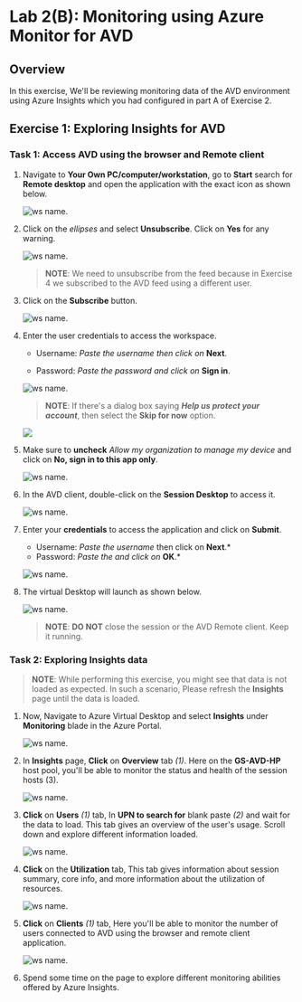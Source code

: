 # Lab 2(B): Monitoring using Azure Monitor for AVD

## **Overview**

In this exercise, We'll be reviewing monitoring data of the AVD environment using Azure Insights which you had configured in part A of Exercise 2.

## Exercise 1: Exploring Insights for AVD

### Task 1: Access AVD using the browser and Remote client

   
1. Navigate to **Your Own PC/computer/workstation**, go to **Start** search for **Remote desktop** and open the application with the exact icon as shown below.

   ![ws name.](media/137.png)
   
1. Click on the *ellipses* and select **Unsubscribe**. Click on **Yes** for any warning.

   ![ws name.](media/lb16.png)

   >**NOTE**: We need to unsubscribe from the feed because in Exercise 4 we subscribed to the AVD feed using a different user.

1. Click on the **Subscribe** button.

   ![ws name.](media/a49.png)

1. Enter the user credentials to access the workspace.

   - Username: *Paste the username*  **<inject key="Avd User 02" />** *then click on* **Next**.
   
   - Password: *Paste the password*  **<inject key="AVD User Password" />** *and click on* **Sign in**.

   ![ws name.](media/password2.png)

   >**NOTE**: If there's a dialog box saying ***Help us protect your account***, then select the **Skip for now** option.

   ![](media/login2.png)
    
1. Make sure to **uncheck** *Allow my organization to manage my device* and click on **No, sign in to this app only**.

   ![ws name.](media/ex4t1s9.png)

1. In the AVD client, double-click on the **Session Desktop** to access it. 

   ![ws name.](media-2/avddesktop.png)

1. Enter your **credentials** to access the application and click on **Submit**.

   - Username: *Paste the username*  **<inject key="Avd User 02" />** then click on **Next**.*
   - Password: *Paste the* **<inject key="AVD User Password" />** *and click on* **OK**.* 
   
   ![ws name.](media/lb37.png)
  
1. The virtual Desktop will launch as shown below. 

   ![ws name.](../Azure-Virtual-Desktop-v3/media/sessiondesktop1.1.png)
   
   >**NOTE**: **DO NOT** close the session or the AVD Remote client. Keep it running.


### Task 2: Exploring Insights data

>**NOTE**: While performing this exercise, you might see that data is not loaded as expected. In such a scenario, Please refresh the **Insights** page until the data is loaded.
   
1. Now, Navigate to Azure Virtual Desktop and select **Insights** under **Monitoring** blade in the Azure Portal.

   ![ws name.](media-2/Lab2(a)-ex2-step2.png)
   
1. In **Insights** page, **Click** on **Overview** tab *(1)*. Here on the **GS-AVD-HP** host pool, you'll be able to monitor the status and health of the session hosts (3).

   ![ws name.](media-2/lab16-task2-step2.png)
   
1. **Click** on **Users** *(1)* tab, In **UPN to search for** blank paste **<inject key="Avd User 01" />** *(2)* and wait for the data to load. This tab gives an overview of the user's usage. Scroll down and explore different information loaded.

   ![ws name.](media/mon23.png)
   
1. **Click** on the **Utilization** tab, This tab gives information about session summary, core info, and more information about the utilization of resources.

   ![ws name.](media/mon24.png)
   
1. **Click** on **Clients** *(1)* tab, Here you'll be able to monitor the number of users connected to AVD using the browser and remote client application.

   ![ws name.](media/mon22.png)
   
1. Spend some time on the page to explore different monitoring abilities offered by Azure Insights.


